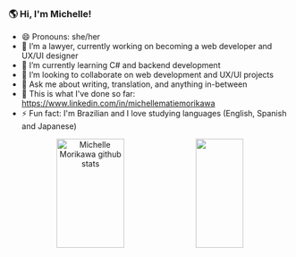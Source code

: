 ### 🌎 Hi, I'm Michelle!

- 😄 Pronouns: she/her
- 🔭 I’m a lawyer, currently working on becoming a web developer and UX/UI designer
- 🌱 I’m currently learning C# and backend development 
- 👯 I’m looking to collaborate on web development and UX/UI projects
- 💬 Ask me about writing, translation, and anything in-between 
- 📁 This is what I've done so far: https://www.linkedin.com/in/michellematiemorikawa
- ⚡ Fun fact: I'm Brazilian and I love studying languages (English, Spanish and Japanese)

<div align="center">  
  <img width="49%" height="195px" src="https://github-readme-stats.vercel.app/api?username=xquimoh&show_icons=true&count_private=true&title_color=842AF5&icon_color=FCBF27&text_color=842AF5&bg_color=ffffff" alt="Michelle Morikawa github stats" /> 
  <img width="41%" height="195px" src="https://github-readme-stats.vercel.app/api/top-langs/?username=xquimoh&layout=compact&title_color=842AF5&text_color=842AF5&bg_color=ffffff" />

